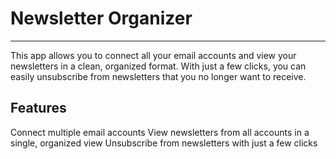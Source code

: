# Newsletter Organizer
---

This app allows you to connect all your email accounts and view your newsletters in a clean, organized format. With just a few clicks, you can easily unsubscribe from newsletters that you no longer want to receive.

## Features

Connect multiple email accounts
View newsletters from all accounts in a single, organized view
Unsubscribe from newsletters with just a few clicks
